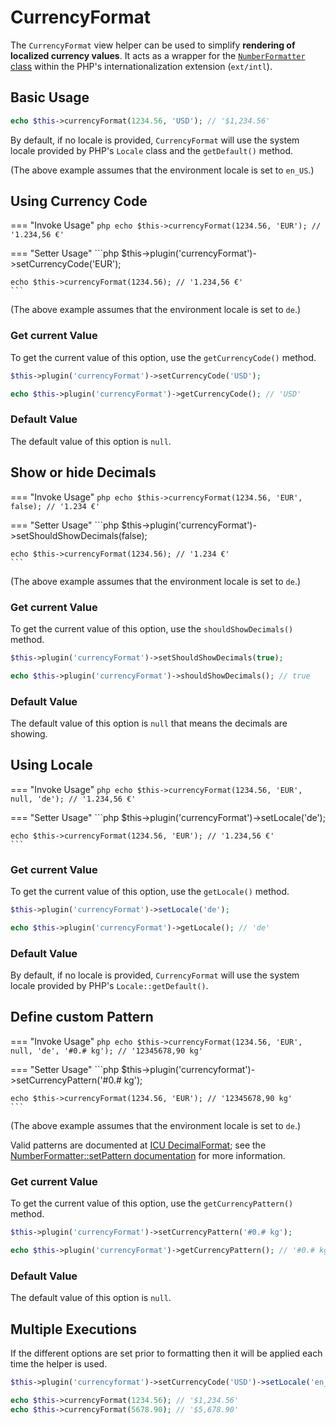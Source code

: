 # CurrencyFormat

The `CurrencyFormat` view helper can be used to simplify **rendering of
localized currency values**. It acts as a wrapper for the
[`NumberFormatter` class](https://www.php.net/NumberFormatter) within the PHP's
internationalization extension (`ext/intl`).

## Basic Usage

```php
echo $this->currencyFormat(1234.56, 'USD'); // '$1,234.56'
```

By default, if no locale is provided, `CurrencyFormat` will use the system
locale provided by PHP's `Locale` class and the `getDefault()` method.

(The above example assumes that the environment locale is set to `en_US`.)

## Using Currency Code

=== "Invoke Usage"
    ```php
    echo $this->currencyFormat(1234.56, 'EUR'); // '1.234,56 €'
    ```

=== "Setter Usage"
    ```php
    $this->plugin('currencyFormat')->setCurrencyCode('EUR');
    
    echo $this->currencyFormat(1234.56); // '1.234,56 €'
    ```

(The above example assumes that the environment locale is set to `de`.)

### Get current Value

To get the current value of this option, use the `getCurrencyCode()` method.

```php
$this->plugin('currencyFormat')->setCurrencyCode('USD');

echo $this->plugin('currencyFormat')->getCurrencyCode(); // 'USD'
```

### Default Value

The default value of this option is `null`.

## Show or hide Decimals

=== "Invoke Usage"
    ```php
    echo $this->currencyFormat(1234.56, 'EUR', false); // '1.234 €'
    ```

=== "Setter Usage"
    ```php
    $this->plugin('currencyFormat')->setShouldShowDecimals(false);
    
    echo $this->currencyFormat(1234.56); // '1.234 €'
    ```

(The above example assumes that the environment locale is set to `de`.)

### Get current Value

To get the current value of this option, use the `shouldShowDecimals()` method.

```php
$this->plugin('currencyFormat')->setShouldShowDecimals(true);

echo $this->plugin('currencyFormat')->shouldShowDecimals(); // true
```

### Default Value

The default value of this option is `null` that means the decimals are showing.

## Using Locale

=== "Invoke Usage"
    ```php
    echo $this->currencyFormat(1234.56, 'EUR', null, 'de'); // '1.234,56 €'
    ```

=== "Setter Usage"
    ```php
    $this->plugin('currencyFormat')->setLocale('de');

    echo $this->currencyFormat(1234.56, 'EUR'); // '1.234,56 €'
    ```

### Get current Value

To get the current value of this option, use the `getLocale()` method.

```php
$this->plugin('currencyFormat')->setLocale('de');

echo $this->plugin('currencyFormat')->getLocale(); // 'de'
```

### Default Value

By default, if no locale is provided, `CurrencyFormat` will use the system
locale provided by PHP's `Locale::getDefault()`.

## Define custom Pattern

=== "Invoke Usage"
    ```php
    echo $this->currencyFormat(1234.56, 'EUR', null, 'de', '#0.# kg'); // '12345678,90 kg'
    ```

=== "Setter Usage"
    ```php
    $this->plugin('currencyformat')->setCurrencyPattern('#0.# kg');
    
    echo $this->currencyFormat(1234.56, 'EUR'); // '12345678,90 kg'
    ```

(The above example assumes that the environment locale is set to `de`.)

Valid patterns are documented at
[ICU DecimalFormat](https://unicode-org.github.io/icu-docs/apidoc/released/icu4c/classDecimalFormat.html#details);
see the [NumberFormatter::setPattern documentation](https://www.php.net/manual/numberformatter.setpattern.php)
for more information.

### Get current Value

To get the current value of this option, use the `getCurrencyPattern()` method.

```php
$this->plugin('currencyFormat')->setCurrencyPattern('#0.# kg');

echo $this->plugin('currencyFormat')->getCurrencyPattern(); // '#0.# kg'
```

### Default Value

The default value of this option is `null`.

## Multiple Executions

If the different options are set prior to formatting then it will be applied
each time the helper is used.

```php
$this->plugin('currencyformat')->setCurrencyCode('USD')->setLocale('en_US');

echo $this->currencyFormat(1234.56); // '$1,234.56'
echo $this->currencyFormat(5678.90); // '$5,678.90'
```
